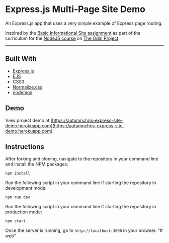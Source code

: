 # Express.js Multi-Page Site Demo

An Express.js app that uses a very simple example of Express page routing.

Inspired by the [Basic Informational Site assignment](https://www.theodinproject.com/paths/full-stack-javascript/courses/nodejs/lessons/basic-informational-site) as part of the curriculum for the [NodeJS course](https://www.theodinproject.com/paths/full-stack-javascript/courses/nodejs) on [The Odin Project](https://www.theodinproject.com).

---

## Built With
* [Express.js](https://expressjs.com)
* [EJS](https://ejs.co)
* CSS3
* [Normalize.css](https://necolas.github.io/normalize.css)
* [nodemon](https://nodemon.io)

## Demo

View project demo at [https://autumnchris-express-site-demo.herokuapp.com](https://autumnchris-express-site-demo.herokuapp.com).

## Instructions

After forking and cloning, navigate to the repository in your command line and install the NPM packages:
```
npm install
```

Run the following script in your command line if starting the repository in development mode:
```
npm run dev
```

Run the following script in your command line if starting the repository in production mode:
```
npm start
```

Once the server is running, go to `http://localhost:3000` in your browser.
"# web" 
